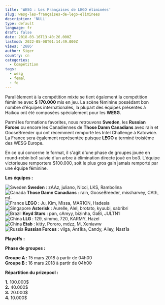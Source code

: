 ```yaml
---
title: 'WESG : Les Françaises de LEGO éliminées'
slug: wesg-les-françaises-de-lego-eliminees
description: 'NULL'
type: default
language: fr
draft: false
date: 2018-03-16T13:40:26.000Z
lastmod: 2022-05-08T01:14:49.000Z
views: '2886'
author: Siger
country: cn
categories:
  - Compétition
tags:
  - wesg
  - femal
  - fe
---
```

Parallèlement à la compétition mixte se tient également la compétition féminine avec **$** **170.000** mis en jeu. La scène féminine possédant bon nombre d'équipes internationales, la plupart des équipes présentes à Haikou ont été composées spécialement pour les **WESG**.  
  
Parmi les formations favorites, nous retrouvons **Sweden**, les **Russian Forces** ou encore les Canadiennes de **Those Damn Canadians** avec rain et GooseBreeder qui ont récemment remporté les Intel Challenge à Katowice. La France sera également représentée puisque **LEGO** a terminé troisième des WESG Europe.  
  
En ce qui concerne le format, il s'agit d'une phase de groupes jouée en round-robin bo1 suivie d'un arbre à élimination directe joué en bo3\. L'équipe victorieuse remportera $100.000, soit le plus gros gain jamais remporté par une équipe féminine.  
  
**Les équipes :** 

![Sweden](/images/countries/se.svg)⁠ ⁠**Sweden** : zAAz, juliano, Nicci, LKS, Rambolina  
![Canada](/images/countries/ca.svg)⁠ **Those Damn Canadians** : rain, GooseBreeder, missharvey, CAth, ml-  
![France](/images/countries/fr.svg)⁠ **LEGO** : Ju, Kim, Missa, MAR1ON, Hadesia  
![Singapore](/images/countries/sg.svg)⁠ **Asterisk** : Aurelle, Alel, brotato, kyuubi, sabribri  
![Brazil](/images/countries/br.svg)⁠ **Keyd Stars** : pan, cAmyy, bizinha, GaBi, JULTN1  
![China](/images/countries/cn.svg)⁠ **LLG** : 129, simmo, 720, KARMY, Hazel  
![China](/images/countries/cn.svg)⁠ **Etab** : kitty, Pororo, mdzz, M, Xeniaww  
![Russia](/images/countries/ru.svg)⁠ **Russian Forces** : vilga, Ant1ka, Candy, Ailey, Nast1a

**Playoffs :**

**Phase de groupes :**

**Groupe A :** 15 mars 2018 à partir de 04h00  
**Groupe B :** 16 mars 2018 à partir de 04h00
  
  
**Répartition du prizepool :**

**1\.**  100.000$  
**2.** 40.000$  
**3\.**  20.000$  
**4.** 10.000$  
  
